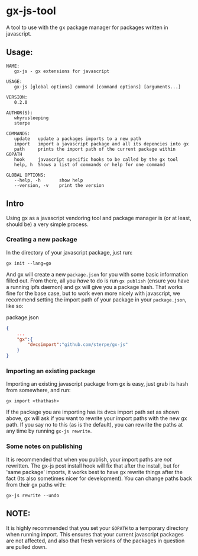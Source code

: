# gx-js-tool

A tool to use with the gx package manager for packages written in javascript.

## Usage:
```
NAME:
   gx-js - gx extensions for javascript

USAGE:
   gx-js [global options] command [command options] [arguments...]
   
VERSION:
   0.2.0
   
AUTHOR(S):
   whyrusleeping 
   sterpe
   
COMMANDS:
   update	update a packages imports to a new path
   import	import a javascript package and all its depencies into gx
   path		prints the import path of the current package within GOPATH
   hook		javascript specific hooks to be called by the gx tool
   help, h	Shows a list of commands or help for one command
   
GLOBAL OPTIONS:
   --help, -h		show help
   --version, -v	print the version
```

## Intro
Using gx as a javascript vendoring tool and package manager is (or at least, should be) a
very simple process.

### Creating a new package
In the directory of your javascript package, just run:
```
gx init --lang=go
```

And gx will create a new `package.json` for you with some basic information
filled out. From there, all you *have* to do is run `gx publish` (ensure you
have a running ipfs daemon) and gx will give you a package hash. That works
fine for the base case, but to work even more nicely with javascript, we recommend
setting the import path of your package in your `package.json`, like so:

package.json
```json
{
	...
	"gx":{
		"dvcsimport":"github.com/sterpe/gx-js"
	}
}
```

### Importing an existing package
Importing an existing javascript package from gx is easy, just grab its hash from
somewhere, and run:
```
gx import <thathash>
```

If the package you are importing has its dvcs import path set as shown above,
gx will ask if you want to rewrite your import paths with the new gx path.
If you say no to this (as is the default), you can rewrite the paths at any time
by running `gx-js rewrite`.

### Some notes on publishing
It is recommended that when you publish, your import paths are *not* rewritten.
The gx-js post install hook will fix that after the install, but for 'same package'
imports, it works best to have gx rewrite things after the fact (Its also sometimes
nicer for development). You can change paths back from their gx paths with:
```
gx-js rewrite --undo
```

## NOTE:
It is highly recommended that you set your `GOPATH` to a temporary directory when running import.
This ensures that your current javascript packages are not affected, and also that fresh versions of
the packages in question are pulled down.
